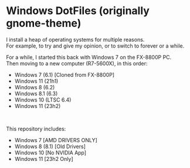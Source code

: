 # Windows DotFiles (originally gnome-theme)


I install a heap of operating systems for multiple reasons. <br>
For example, to try and give my opinion, or to switch to forever or a while.

For a while, I started this back with Windows 7 on the FX-8800P PC.
<br>
Then moving to a new computer (R7-5600X), in this order:
- Windows 7 (6.1) [Cloned from FX-8800P]
- Windows 11 (21h1)
- Windows 8 (6.2)
- Windows 8.1 (6.3)
- Windows 10 (LTSC 6.4)
- Windows 11 (23h2)

<br>

This repository includes:
- Windows 7 [AMD DRIVERS ONLY]
- Windows 8 (8.1) [Old Drivers]
- Windows 10 [No NVIDIA App]
- Windows 11 [23h2 Only]
